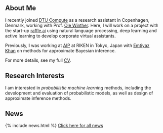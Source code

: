 ## About Me

I recently joined [DTU Compute](http://www.compute.dtu.dk/english) as a research assistant in Copenhagen, Denmark, working with Prof. [Ole Winther](http://cogsys.imm.dtu.dk/staff/winther/).
Here, I will work on a project with the start-up [raffle.ai](http://raffle.ai/) using natural language processing, deep learning and active learning to develop corporate virtual assistants.

Previously, I was working at [AIP](http://www.riken.jp/en/research/labs/aip/) at RIKEN in Tokyo, Japan with [Emtiyaz Khan](https://emtiyaz.github.io/) on methods for approximate Bayesian inference.

<!-- Previously, I was a research assistant at the [Center for Advanced Intelligence Project (AIP)](http://www.riken.jp/en/research/labs/aip/) at RIKEN in Tokyo, Japan.
At AIP, I was working with [Emtiyaz Khan](https://emtiyaz.github.io/) on methods for approximate Bayesian inference, with a focus on variational methods and Bayesian deep learning. -->

For more details, see my full [CV](/files/cv.pdf).

## Research Interests

I am interested in *probabilistic machine learning* methods, including the development and evaluation of probabilistic models, as well as design of approximate inference methods.

<!-- More specifically, my recent work has been related to:
* Variational inference
* Deep learning
* Natural gradient methods -->

## News

{% include news.html %}
[Click here for all news](/news/)
